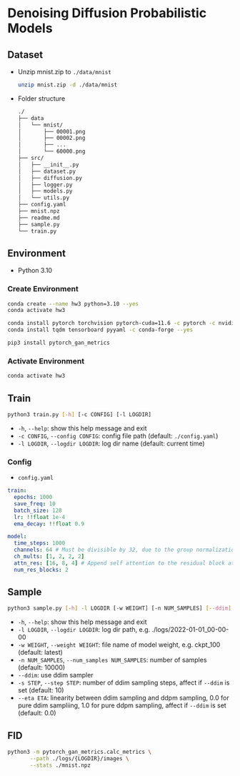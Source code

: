 # Denoising Diffusion Probabilistic Models

## Dataset

- Unzip mnist.zip to `./data/mnist`

    ```sh
    unzip mnist.zip -d ./data/mnist
    ```

- Folder structure

    ```txt
    ./
    ├── data
    │   └── mnist/
    │       ├── 00001.png
    │       ├── 00002.png
    │       ├── ...
    │       └── 60000.png
    ├── src/
    │   ├── __init__.py
    │   ├── dataset.py
    │   ├── diffusion.py
    │   ├── logger.py
    │   ├── models.py
    │   └── utils.py
    ├── config.yaml
    ├── mnist.npz
    ├── readme.md
    ├── sample.py
    └── train.py
    ```

## Environment

- Python 3.10

### Create Environment

```sh
conda create --name hw3 python=3.10 --yes
conda activate hw3

conda install pytorch torchvision pytorch-cuda=11.6 -c pytorch -c nvidia --yes
conda install tqdm tensorboard pyyaml -c conda-forge --yes

pip3 install pytorch_gan_metrics
```

### Activate Environment

```sh
conda activate hw3
```

## Train

```sh
python3 train.py [-h] [-c CONFIG] [-l LOGDIR]
```

- `-h`, `--help`: show this help message and exit
- `-c CONFIG`, `--config CONFIG`: config file path (default: `./config.yaml`)
- `-l LOGDIR`, `--logdir LOGDIR`: log dir name (default: current time)

### Config

- `config.yaml`

```yaml
train:
  epochs: 1000
  save_freq: 10
  batch_size: 128
  lr: !!float 1e-4
  ema_decay: !!float 0.9

model:
  time_steps: 1000
  channels: 64 # Must be divisible by 32, due to the group normalization.
  ch_mults: [1, 2, 2, 2]
  attn_res: [16, 8, 4] # Append self attention to the residual block at the specified resolution.
  num_res_blocks: 2
```

## Sample

```sh
python3 sample.py [-h] -l LOGDIR [-w WEIGHT] [-n NUM_SAMPLES] [--ddim] [-s STEP] [--eta ETA]
```

- `-h`, `--help`: show this help message and exit
- `-l LOGDIR`, `--logdir LOGDIR`: log dir path, e.g. ./logs/2022-01-01_00-00-00
- `-w WEIGHT`, `--weight WEIGHT`: file name of model weight, e.g. ckpt_100 (default: latest)
- `-n NUM_SAMPLES`, `--num_samples NUM_SAMPLES`: number of samples (default: 10000)
- `--ddim`: use ddim sampler
- `-s STEP`, `--step STEP`: number of ddim sampling steps, affect if `--ddim` is set (default: 10)
- `--eta ETA`: linearity between ddim sampling and ddpm sampling, 0.0 for pure ddim sampliing, 1.0 for pure ddpm sampling, affect if `--ddim` is set (default: 0.0)

## FID

```sh
python3 -m pytorch_gan_metrics.calc_metrics \
       --path ./logs/{LOGDIR}/images \
       --stats ./mnist.npz
```
